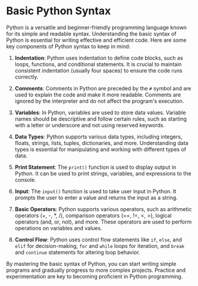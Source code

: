 <h1>Basic Python Syntax</h1>
<p>Python is a versatile and beginner-friendly programming language known for its simple and readable syntax. Understanding the basic syntax of Python is essential for writing effective and efficient code. Here are some key components of Python syntax to keep in mind:</p>
<ol>
<li>
<p><strong>Indentation</strong>: Python uses indentation to define code blocks, such as loops, functions, and conditional statements. It is crucial to maintain consistent indentation (usually four spaces) to ensure the code runs correctly.</p>
</li>
<li>
<p><strong>Comments</strong>: Comments in Python are preceded by the <code>#</code> symbol and are used to explain the code and make it more readable. Comments are ignored by the interpreter and do not affect the program's execution.</p>
</li>
<li>
<p><strong>Variables</strong>: In Python, variables are used to store data values. Variable names should be descriptive and follow certain rules, such as starting with a letter or underscore and not using reserved keywords.</p>
</li>
<li>
<p><strong>Data Types</strong>: Python supports various data types, including integers, floats, strings, lists, tuples, dictionaries, and more. Understanding data types is essential for manipulating and working with different types of data.</p>
</li>
<li>
<p><strong>Print Statement</strong>: The <code>print()</code> function is used to display output in Python. It can be used to print strings, variables, and expressions to the console.</p>
</li>
<li>
<p><strong>Input</strong>: The <code>input()</code> function is used to take user input in Python. It prompts the user to enter a value and returns the input as a string.</p>
</li>
<li>
<p><strong>Basic Operators</strong>: Python supports various operators, such as arithmetic operators (+, -, *, /), comparison operators (==, !=, &lt;, &gt;), logical operators (and, or, not), and more. These operators are used to perform operations on variables and values.</p>
</li>
<li>
<p><strong>Control Flow</strong>: Python uses control flow statements like <code>if</code>, <code>else</code>, and <code>elif</code> for decision-making, <code>for</code> and <code>while</code> loops for iteration, and <code>break</code> and <code>continue</code> statements for altering loop behavior.</p>
</li>
</ol>
<p>By mastering the basic syntax of Python, you can start writing simple programs and gradually progress to more complex projects. Practice and experimentation are key to becoming proficient in Python programming.</p>